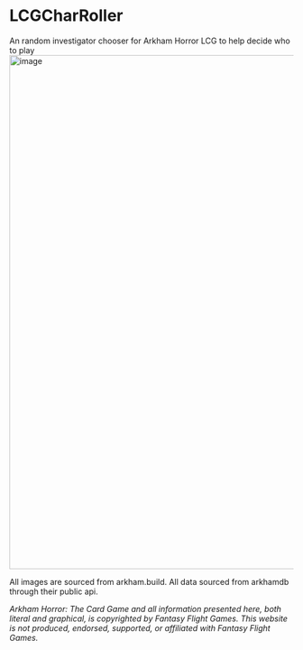 # LCGCharRoller
An random investigator chooser for Arkham Horror LCG to help decide who to play
<img width="1213" height="911" alt="image" src="https://github.com/user-attachments/assets/7709cd37-1de8-449d-90fa-9bfb379334d9" />

All images are sourced from arkham.build. All data sourced from arkhamdb through their public api.

_Arkham Horror: The Card Game and all information presented here, both literal and graphical, is copyrighted by Fantasy Flight Games. This website is not produced, endorsed, supported, or affiliated with Fantasy Flight Games._